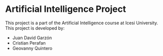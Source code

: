# **Artificial Intelligence Project**

This project is a part of the Artificial Intelligence course at Icesi University. This project is developed by:
- Juan David Garzón
- Cristian Perafan
- Geovanny Quintero